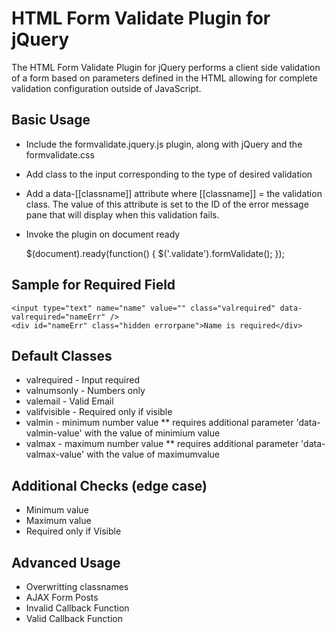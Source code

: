 HTML Form Validate Plugin for jQuery
====================================

The HTML Form Validate Plugin for jQuery performs a client side validation of a form based on parameters defined in the HTML allowing for complete validation configuration outside of JavaScript.

Basic Usage
-----------
* Include the formvalidate.jquery.js plugin, along with jQuery and the formvalidate.css
* Add class to the input corresponding to the type of desired validation
* Add a data-[[classname]] attribute where [[classname]] = the validation class.  The value of this attribute is set to the ID of the error message pane that will display when this validation fails.
* Invoke the plugin on document ready

	$(document).ready(function() {
		$('.validate').formValidate();
	});


Sample for Required Field
-------------------------

	<input type="text" name="name" value="" class="valrequired" data-valrequired="nameErr" />
	<div id="nameErr" class="hidden errorpane">Name is required</div>


Default Classes
------------------
* valrequired  -  Input required
* valnumsonly  -  Numbers only
* valemail  -  Valid Email
* valifvisible  -  Required only if visible
* valmin - minimum number value
** requires additional parameter 'data-valmin-value' with the value of minimium value
* valmax - maximum number value
** requires additional parameter 'data-valmax-value' with the value of maximumvalue


Additional Checks (edge case)
-----------------------------
* Minimum value
* Maximum value
* Required only if Visible

Advanced Usage
--------------
* Overwritting classnames
* AJAX Form Posts
* Invalid Callback Function
* Valid Callback Function